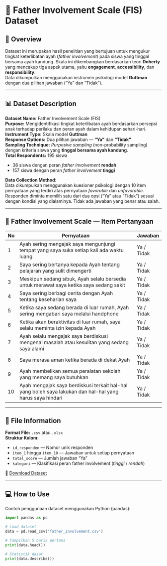 # 🧠 Father Involvement Scale (FIS) Dataset

## 📘 Overview
Dataset ini merupakan hasil penelitian yang bertujuan untuk mengukur tingkat keterlibatan ayah (*father involvement*) pada siswa yang tinggal bersama ayah kandung. Skala ini dikembangkan berdasarkan teori **Doherty** yang mencakup tiga aspek utama, yaitu **engagement**, **accessibility**, dan **responsibility**.  
Data dikumpulkan menggunakan instrumen psikologi model **Guttman** dengan dua pilihan jawaban (“Ya” dan “Tidak”).

---

## 📊 Dataset Description

**Dataset Name:** Father Involvement Scale (FIS)  
**Purpose:** Mengidentifikasi tingkat keterlibatan ayah berdasarkan persepsi anak terhadap perilaku dan peran ayah dalam kehidupan sehari-hari.  
**Instrument Type:** Skala model **Guttman**  
**Response Options:** Dua pilihan jawaban — **“Ya”** dan **“Tidak”**  
**Sampling Technique:** *Purposive sampling* (non-probability sampling) dengan kriteria siswa yang **tinggal bersama ayah kandung**.  
**Total Respondents:** 195 siswa  
- 38 siswa dengan peran *father involvement* **rendah**  
- 157 siswa dengan peran *father involvement* **tinggi**

**Data Collection Method:**  
Data dikumpulkan menggunakan kuesioner psikologi dengan 10 item pernyataan yang terdiri atas pernyataan *favorable* dan *unfavorable*. Responden diminta memilih satu dari dua opsi (“Ya” atau “Tidak”) sesuai dengan kondisi yang dialaminya. Tidak ada jawaban yang benar atau salah.

---

## 🧾 Father Involvement Scale — Item Pertanyaan

| No | Pernyataan | Jawaban |
|----|-------------|---------|
| 1 | Ayah sering mengajak saya mengunjungi tempat yang saya suka setiap kali ada waktu luang | Ya / Tidak |
| 2 | Saya sering bertanya kepada Ayah tentang pelajaran yang sulit dimengerti | Ya / Tidak |
| 3 | Meskipun sedang sibuk, Ayah selalu bersedia untuk merawat saya ketika saya sedang sakit | Ya / Tidak |
| 4 | Saya sering berbagi cerita dengan Ayah tentang keseharian saya | Ya / Tidak |
| 5 | Ketika saya sedang berada di luar rumah, Ayah sering mengabari saya melalui handphone | Ya / Tidak |
| 6 | Ketika akan beraktivitas di luar rumah, saya selalu meminta izin kepada Ayah | Ya / Tidak |
| 7 | Ayah selalu mengajak saya berdiskusi mengenai masalah atau kesulitan yang sedang saya alami | Ya / Tidak |
| 8 | Saya merasa aman ketika berada di dekat Ayah | Ya / Tidak |
| 9 | Ayah membelikan semua peralatan sekolah yang memang saya butuhkan | Ya / Tidak |
| 10 | Ayah mengajak saya berdiskusi terkait hal-hal yang boleh saya lakukan dan hal-hal yang harus saya hindari | Ya / Tidak |

---

## 📁 File Information

**Format File:** `.csv` atau `.xlsx`  
**Struktur Kolom:**
- `id_responden` — Nomor unik responden  
- `item_1` hingga `item_10` — Jawaban untuk setiap pernyataan  
- `total_score` — Jumlah jawaban “Ya”  
- `kategori` — Klasifikasi peran father involvement (*tinggi* / *rendah*)  

📂 [Download Dataset](./data/father_involvement.csv)

---

## 💻 How to Use

Contoh penggunaan dataset menggunakan Python (pandas):

```python
import pandas as pd

# Load dataset
data = pd.read_csv('father_involvement.csv')

# Tampilkan 5 baris pertama
print(data.head())

# Statistik dasar
print(data.describe())
